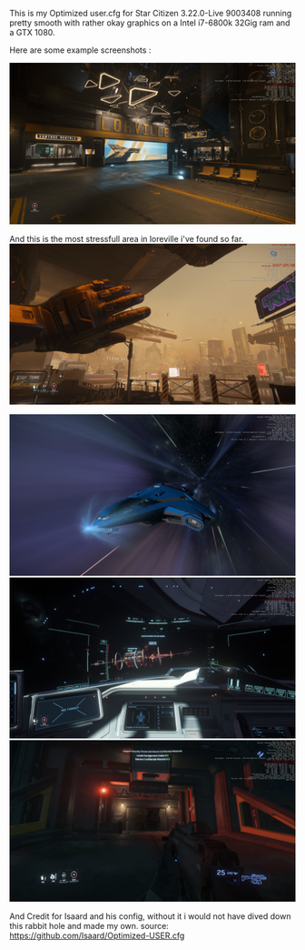 This is my Optimized user.cfg for Star Citizen 3.22.0-Live 9003408 running pretty smooth with rather okay graphics on a Intel i7-6800k 32Gig ram and a GTX 1080.

Here are some example screenshots :

<img src="https://github.com/Johnaconda/SC-MyUser.cfg/blob/main/Screenshots/ScreenShot-2023-12-30_03-18-33-56F.jpg?raw=true" alt="Example2" title="Seraphim station">

And this is the most stressfull area in loreville i've found so far.
<img src="https://github.com/Johnaconda/SC-MyUser.cfg/blob/main/Screenshots/ScreenShot-2023-12-30_03-26-51-E59.jpg?raw=true" alt="Example2" title="Seraphim station">

<img src="https://github.com/Johnaconda/SC-MyUser.cfg/blob/main/Screenshots/ScreenShot-2023-12-30_03-09-27-242.jpg?raw=true" alt="Example1" title="Seraphim station">

<img src="https://github.com/Johnaconda/SC-MyUser.cfg/blob/main/Screenshots/ScreenShot-2023-12-30_03-39-57-CF2.jpg?raw=true" alt="Example3" title="Seraphim station">

<img src="https://github.com/Johnaconda/SC-MyUser.cfg/blob/main/Screenshots/ScreenShot-2023-12-30_03-53-45-1CB.jpg?raw=true" alt="Example4" title="Seraphim station">

And Credit for Isaard and his config, without it i would not have dived down this rabbit hole and made my own.
source: https://github.com/Isaard/Optimized-USER.cfg

